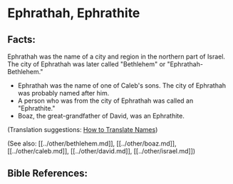 # Ephrathah, Ephrathite #

## Facts: ##

Ephrathah was the name of a city and region in the northern part of Israel. The city of Ephrathah was later called "Bethlehem" or "Ephrathah-Bethlehem."

* Ephrathah was the name of one of Caleb's sons. The city of Ephrathah was probably named after him.
* A person who was from the city of Ephrathah was called an "Ephrathite."
* Boaz, the great-grandfather of David, was an Ephrathite.

(Translation suggestions: [How to Translate Names](en/ta-vol1/translate/man/translate-names))

(See also: [[../other/bethlehem.md]], [[../other/boaz.md]], [[../other/caleb.md]], [[../other/david.md]], [[../other/israel.md]])

## Bible References: ##